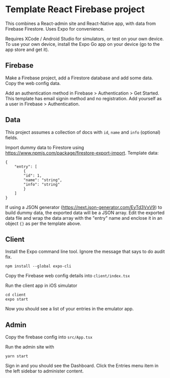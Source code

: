 # Template React Firebase project

This combines a React-admin site and React-Native app, with data from Firebase Firestore. Uses Expo for convenience.

Requires XCode / Android Studio for simulators, or test on your own device. To use your own device, install the Expo Go app on your device (go to the app store and get it).


## Firebase

Make a Firebase project, add a Firestore database and add some data. Copy the web config data.

Add an authentication method in Firebase > Authentication > Get Started. This template has email signin method and no registration. Add yourself as a user in Firebase > Authentication.


## Data 

This project assumes a collection of docs with `id`, `name` and `info` (optional) fields.

Import dummy data to Firestore using https://www.npmjs.com/package/firestore-export-import. Template data:
```
{
    "entry": [
        {
        "id": 1,
        "name": "string",
        "info": "string"
        }
    ]
}
```

If using a JSON generator (https://next.json-generator.com/EyTd3VxV9) to build dummy data, the exported data will be a JSON array. Edit the exported data file and wrap the data array with the "entry" name and enclose it in an object `{}` as per the template above.


## Client

Install the Expo command line tool. Ignore the message that says to do audit fix.
```
npm install --global expo-cli
```

Copy the Firebase web config details into `client/index.tsx`

Run the client app in iOS simulator
```
cd client
expo start
```

Now you should see a list of your entries in the emulator app.

## Admin
Copy the firebase config into `src/App.tsx`

Run the admin site with 
```
yarn start
```

Sign in and you should see the Dashboard. Click the Entries menu item in the left sidebar to administer content.
